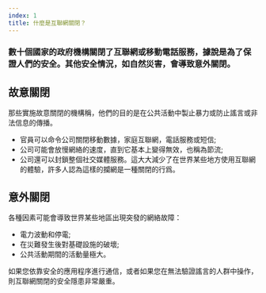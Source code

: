 ```yaml
---
index: 1
title: 什麼是互聯網關閉？
---
```

### 數十個國家的政府機構關閉了互聯網或移動電話服務，據說是為了保證人們的安全。其他安全情況，如自然災害，會導致意外關閉。

## 故意關閉

那些實施故意關閉的機構稱，他們的目的是在公共活動中製止暴力或防止謠言或非法信息的傳播。

* 官員可以命令公司關閉移動數據，家庭互聯網，電話服務或短信;
* 公司可能會放慢網絡的速度，直到它基本上變得無效，也稱為節流;
* 公司還可以封鎖整個社交媒體服務。這大大減少了在世界某些地方使用互聯網的體驗，許多人認為這樣的攔網是一種關閉的行爲。

## 意外關閉

各種因素可能會導致世界某些地區出現突發的網絡故障：

* 電力波動和停電;
* 在災難發生後對基礎設施的破壞;
* 公共活動期間的活動量極大。

如果您依靠安全的應用程序進行通信，或者如果您在無法驗證謠言的人群中操作，則互聯網關閉的安全隱患非常嚴重。